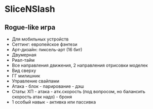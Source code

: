 # SliceNSlash
<h2>Rogue-like игра</h2>
<ul>
  <li>Для мобильных устройств</li>
  <li>Сеттинг: европейское фэнтези</li>
  <li>Арт-дизайн: пиксель-арт (16 бит)</li>
  <li>Двумерная</li>
  <li>Риал-тайм</li>
  <li>Все направления движения, 2 направления отрисовки моделек</li>
  <li>Вид сверху</li>
  <li>ГГ милишник</li>
  <li>Управление свайпами</li>
  <li>Атака - блок - парирование - дэш</li>
  <li>Статы: ХП - атака - атк.скорость (под вопросом, но балансить скорость атак надо) - броня</li>
  <li>1 особый навык - активка или пассивка</li>
</ul>
